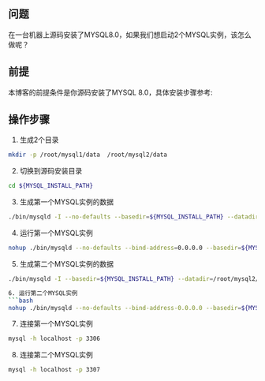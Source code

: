 ##  问题
在一台机器上源码安装了MYSQL8.0，如果我们想启动2个MYSQL实例，该怎么做呢？

## 前提
本博客的前提条件是你源码安装了MYSQL 8.0，具体安装步骤参考:

## 操作步骤
1. 生成2个目录
```bash
mkdir -p /root/mysql1/data  /root/mysql2/data
```

2. 切换到源码安装目录
```bash
cd ${MYSQL_INSTALL_PATH}
```

3. 生成第一个MYSQL实例的数据
```bash
./bin/mysqld -I --no-defaults --basedir=${MYSQL_INSTALL_PATH} --datadir=/root/mysql1/data
```

4. 运行第一个MYSQL实例
```bash
nohup ./bin/mysqld --no-defaults --bind-address=0.0.0.0 --basedir=${MYSQL_INSTALL_PATH} --datadir=/root/mysql1/data --pid-file=/root/mysql1/pid-file --port=3306 &
```

5. 生成第二个MYSQL实例的数据
```bash
./bin/mysqld -I --basedir=${MYSQL_INSTALL_PATH} --datadir=/root/mysql2/data

6. 运行第二个MYSQL实例
```bash
nohup ./bin/mysqld --no-defaults --bind-address-0.0.0.0 --basedir=${MYSQL_INSTALL_PATH} --datadir=/root/mysql2/data --pid-file=/root/mysql2/pid-file --port=3307 &
```

7. 连接第一个MYSQL实例
```bash
mysql -h localhost -p 3306
```

8. 连接第二个MYSQL实例
```bash
mysql -h localhost -p 3307
```
